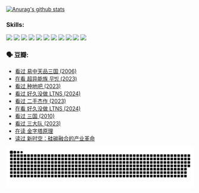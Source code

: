 
[![Anurag's github stats](https://github-readme-stats.vercel.app/api?username=w940853815)](https://github.com/anuraghazra/github-readme-stats)

### Skills:

<code><img height="32" src="https://cdn.jsdelivr.net/npm/simple-icons@v5/icons/python.svg"></code>
<code><img height="32" src="https://cdn.jsdelivr.net/npm/simple-icons@v5/icons/javascript.svg"></code>
<code><img height="32" src="https://cdn.jsdelivr.net/npm/simple-icons@v5/icons/django.svg"></code>
<code><img height="32" src="https://cdn.jsdelivr.net/npm/simple-icons@v5/icons/flask.svg"></code>
<code><img height="32" src="https://cdn.jsdelivr.net/npm/simple-icons@v5/icons/vuetify.svg"></code>
<code><img height="32" src="https://cdn.jsdelivr.net/npm/simple-icons@v5/icons/git.svg"></code>
<code><img height="32" src="https://cdn.jsdelivr.net/npm/simple-icons@v5/icons/docker.svg"></code>
<code><img height="32" src="https://cdn.jsdelivr.net/npm/simple-icons@v5/icons/postgresql.svg"></code>
<code><img height="32" src="https://cdn.jsdelivr.net/npm/simple-icons@v5/icons/elasticsearch.svg"></code>
<code><img height="32" src="https://cdn.jsdelivr.net/npm/simple-icons@v5/icons/macos.svg"></code>
<code><img height="32" src="https://cdn.jsdelivr.net/npm/simple-icons@v5/icons/linux.svg"></code>

### 🗣 豆瓣:

<!-- DOUBAN-ACTIVITIES:START -->
- [看过 易中天品三国‎ (2006)](https://www.douban.com/people/136069238/status/4529910812/?_i=08618565)
- [在看 超异能族 무빙‎ (2023)](https://www.douban.com/people/136069238/status/4527291077/?_i=08618565)
- [看过 种地吧‎ (2023)](https://www.douban.com/people/136069238/status/4527289637/?_i=08618565)
- [看过 好久没做 LTNS‎ (2024)](https://www.douban.com/people/136069238/status/4527289515/?_i=08618565)
- [看过 二手杰作‎ (2023)](https://www.douban.com/people/136069238/status/4522502716/?_i=08618565)
- [在看 好久没做 LTNS‎ (2024)](https://www.douban.com/people/136069238/status/4521969883/?_i=08618565)
- [看过 三国‎ (2010)](https://www.douban.com/people/136069238/status/4521634661/?_i=08618565)
- [看过 三大队‎ (2023)](https://www.douban.com/people/136069238/status/4510323325/?_i=08618565)
- [在读 金字塔原理](https://www.douban.com/people/136069238/status/4507497587/?_i=08618565)
- [读过 新时空：硅碳融合的产业革命](https://www.douban.com/people/136069238/status/4506659177/?_i=08618565)
<!-- DOUBAN-ACTIVITIES:END -->


![Snake animation](https://raw.githubusercontent.com/w940853815/w940853815/output/github-contribution-grid-snake.svg)

<!--
**w940853815/w940853815** is a ✨ _special_ ✨ repository because its `README.md` (this file) appears on your GitHub profile.

Here are some ideas to get you started:

- 🔭 I’m currently working on ...
- 🌱 I’m currently learning ...
- 👯 I’m looking to collaborate on ...
- 🤔 I’m looking for help with ...
- 💬 Ask me about ...
- 📫 How to reach me: ...
- 😄 Pronouns: ...
- ⚡ Fun fact: ...
-->
